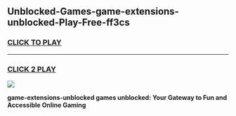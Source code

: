
## Unblocked-Games-game-extensions-unblocked-Play-Free-ff3cs
<h3>
<a href="https://premium76.site?title=game-extensions-unblocked&ref=18A1">CLICK TO PLAY</a></h3>
<hr>

<h3>
<a href="https://premium76.site?title=game-extensions-unblocked&ref=18A1">CLICK 2 PLAY</a>
  
</h3>

<a href="https://premium76.site?title=game-extensions-unblocked&ref=18A1"><img src="https://clearcache.store/games.png"></a>


**game-extensions-unblocked games unblocked: Your Gateway to Fun and Accessible Online Gaming**
